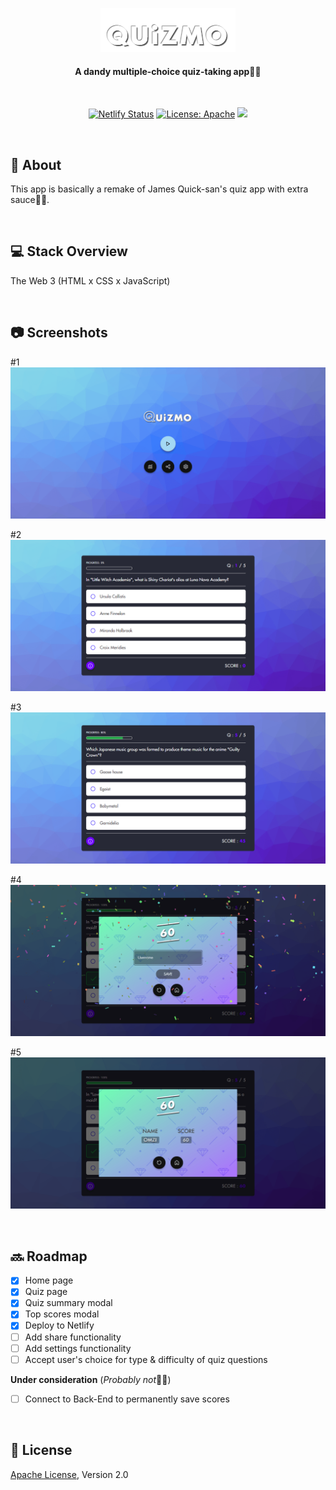 <a href="https://quizmo.netlify.app/" target="_blank"><p align="center">
  <img src="img/quizmo-transparent.png" alt="Madam Sauce logo">
</p></a>
<h4 align="center">A dandy multiple-choice quiz-taking app🤩✨</h4>
<br>
<div align="center">

[![Netlify Status](https://api.netlify.com/api/v1/badges/05c6a290-d0ec-4fbd-8ee6-116603b28cf5/deploy-status)](https://app.netlify.com/sites/quizmo/deploys)
[![License: Apache](https://img.shields.io/badge/License-Apache%202.0-blue.svg)](https://opensource.org/licenses/Apache-2.0)
![](https://img.shields.io/twitter/follow/o_obioha.svg?style=social&label=@o_obioha)

</div>
<br>


## 📌 About
<p>This app is basically a remake of James Quick-san's quiz app with extra sauce🤩🔥.</p>
<br>

## 💻 Stack Overview
<p>The Web 3 (HTML x CSS x JavaScript)</p>
<br>

## 📷 Screenshots
#1
![](img/screenshots/1.png)

#2
![](img/screenshots/2.png)

#3
![](img/screenshots/3.png)

#4
![](img/screenshots/4.png)

#5
![](img/screenshots/5.png)


<br>

## 🔜 Roadmap
- [X] Home page
- [x] Quiz page
- [X] Quiz summary modal
- [X] Top scores modal
- [x] Deploy to Netlify
- [ ] Add share functionality
- [ ] Add settings functionality
- [ ] Accept user's choice for type & difficulty of quiz questions

**Under consideration** (<em>Probably not</em>🤦‍♂️)
- [ ] Connect to Back-End to permanently save scores

<br>


<!-- ## 👥 Contributor(s) 

<br> -->

## 🔐 License
<a href="LICENSE">Apache License</a>, Version 2.0